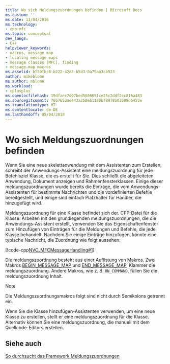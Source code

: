 ```yaml
---
title: Wo sich Meldungszuordnungen befinden | Microsoft Docs
ms.custom: ''
ms.date: 11/04/2016
ms.technology:
- cpp-mfc
ms.topic: conceptual
dev_langs:
- C++
helpviewer_keywords:
- macros, message map
- locating message maps
- message classes [MFC], finding
- message-map macros
ms.assetid: bf59fbc8-b222-42d3-b5d3-0a79aa3cb923
author: mikeblome
ms.author: mblome
ms.workload:
- cplusplus
ms.openlocfilehash: 19dfaec7d97bed560665fce25c2ddf2cc816a483
ms.sourcegitcommit: 76b7653ae443a2b8eb1186b789f8503609d6453e
ms.translationtype: MT
ms.contentlocale: de-DE
ms.lasthandoff: 05/04/2018
---
```

# <a name="where-to-find-message-maps"></a>Wo sich Meldungszuordnungen befinden
Wenn Sie eine neue skelettanwendung mit dem Assistenten zum Erstellen, schreibt der Anwendungs-Assistent eine meldungszuordnung für jede Befehlsziel Klasse, die es erstellt für Sie. Dies schließt die abgeleiteten Anwendung, Dokument anzeigen und Rahmenfensterklassen. Einige dieser meldungszuordnungen wurde bereits die Einträge, die vom Anwendungs-Assistenten für bestimmte Nachrichten und die vordefinierten Befehle bereitgestellt, und einige sind einfach Platzhalter für Handler, die hinzugefügt wird.  
  
 Meldungszuordnung für eine Klasse befindet sich der. CPP-Datei für die Klasse. Arbeiten mit den grundlegenden meldungszuordnungen, die die Anwendungs-Assistent erstellt, verwenden Sie das Eigenschaftenfenster zum Hinzufügen von Einträgen für die Meldungen und Befehle, die jede Klasse behandelt. Nachdem Sie einige Einträge hinzufügen, könnte eine typische Nachricht, die Zuordnung wie folgt aussehen:  
  
 [!code-cpp[NVC_MFCMessageHandling#1](../mfc/codesnippet/cpp/where-to-find-message-maps_1.cpp)]  
  
 Die meldungszuordnung besteht aus einer Auflistung von Makros. Zwei Makros [BEGIN_MESSAGE_MAP](reference/message-map-macros-mfc.md#begin_message_map) und [END_MESSAGE_MAP](reference/message-map-macros-mfc.md#end_message_map), Klammer die meldungszuordnung. Andere Makros, wie z. B. `ON_COMMAND`, füllen Sie die meldungszuordnung Inhalt.  
  
> [!NOTE]
>  Die Meldungszuordnungsmakros folgt sind nicht durch Semikolons getrennt ein.  
  
 Wenn Sie die Klasse hinzufügen-Assistenten verwenden, um eine neue Klasse zu erstellen, stellt er eine meldungszuordnung für die Klasse. Alternativ können Sie eine meldungszuordnung, die manuell mit dem Quellcode-Editors erstellen.  
  
## <a name="see-also"></a>Siehe auch  
 [So durchsucht das Framework Meldungszuordnungen](../mfc/how-the-framework-searches-message-maps.md)

